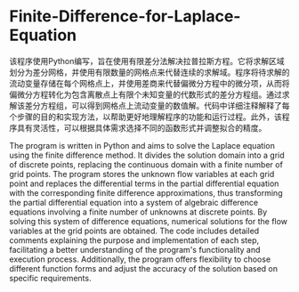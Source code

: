 # Finite-Difference-for-Laplace-Equation
该程序使用Python编写，旨在使用有限差分法解决拉普拉斯方程。它将求解区域划分为差分网格，并使用有限数量的网格点来代替连续的求解域。程序将待求解的流动变量存储在每个网格点上，并使用差商来代替偏微分方程中的微分项，从而将偏微分方程转化为包含离散点上有限个未知变量的代数形式的差分方程组。通过求解该差分方程组，可以得到网格点上流动变量的数值解。代码中详细注释解释了每个步骤的目的和实现方法，以帮助更好地理解程序的功能和运行过程。此外，该程序具有灵活性，可以根据具体需求选择不同的函数形式并调整拟合的精度。

The program is written in Python and aims to solve the Laplace equation using the finite difference method. It divides the solution domain into a grid of discrete points, replacing the continuous domain with a finite number of grid points. The program stores the unknown flow variables at each grid point and replaces the differential terms in the partial differential equation with the corresponding finite difference approximations, thus transforming the partial differential equation into a system of algebraic difference equations involving a finite number of unknowns at discrete points. By solving this system of difference equations, numerical solutions for the flow variables at the grid points are obtained. The code includes detailed comments explaining the purpose and implementation of each step, facilitating a better understanding of the program's functionality and execution process. Additionally, the program offers flexibility to choose different function forms and adjust the accuracy of the solution based on specific requirements.
